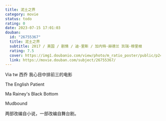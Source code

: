 ```yaml
---
title: 泥土之界
category: movie
status: todo
rating: 0
date: 2023-07-15 17:01:03
douban:
  id: "26755367"
  title: 泥土之界
  subtitle: 2017 / 美国 / 剧情 / 迪·里斯 / 加内特·赫德兰 凯瑞·穆里根
  rating: 7.5
  cover: https://img1.doubanio.com/view/photo/m_ratio_poster/public/p2495564079.jpg
  link: https://movie.douban.com/subject/26755367/
---
```


Via tw 西乔 我心目中排前三的电影

The English Patient

Ma Rainey's Black Bottom

Mudbound

两部改编自小说，一部改编自舞台剧。